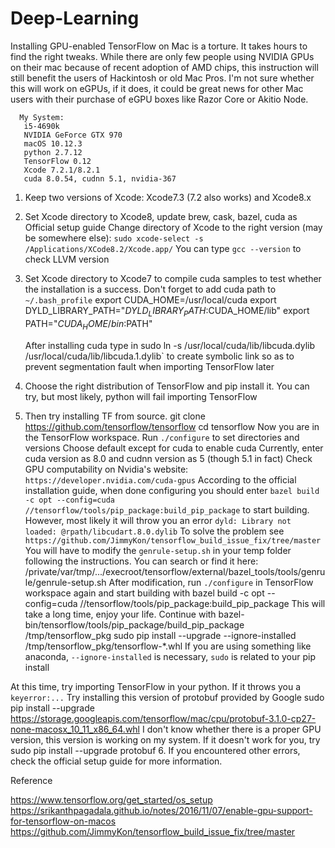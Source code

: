 # Deep-Learning
Installing GPU-enabled TensorFlow on Mac is a torture. It takes hours to find the right tweaks. While there are only few people using NVIDIA GPUs on their mac because of recent adoption of AMD chips, this instruction will still benefit the users of Hackintosh or old Mac Pros. I'm not sure whether this will work on eGPUs, if it does, it could be great news for other Mac users with their purchase of eGPU boxes like Razor Core or Akitio Node.

      My System:
       i5-4690k
       NVIDIA GeForce GTX 970
       macOS 10.12.3
       python 2.7.12
       TensorFlow 0.12
       Xcode 7.2.1/8.2.1
       cuda 8.0.54, cudnn 5.1, nvidia-367
  
1. Keep two versions of Xcode: Xcode7.3 (7.2 also works) and Xcode8.x

2. Set Xcode directory to Xcode8, update brew, cask, bazel, cuda as Official setup guide
  Change directory of Xcode to the right version (may be somewhere else):
`sudo xcode-select -s /Applications/XCode8.2/Xcode.app/`
  You can type  `gcc --version` to check LLVM version
3. Set Xcode directory to Xcode7 to compile cuda samples to test whether the installation is a success. Don't forget to add cuda path to `~/.bash_profile`
       export CUDA_HOME=/usr/local/cuda
       export DYLD_LIBRARY_PATH="$DYLD_LIBRARY_PATH:$CUDA_HOME/lib"
       export PATH="$CUDA_HOME/bin:$PATH"

    After installing cuda type in
        sudo ln -s /usr/local/cuda/lib/libcuda.dylib /usr/local/cuda/lib/libcuda.1.dylib` 
to create symbolic link so as to prevent segmentation fault when importing TensorFlow later

4. Choose the right distribution of TensorFlow and pip install it. You can try, but most likely, python will fail importing TensorFlow

5. Then try installing TF from source.
        git clone https://github.com/tensorflow/tensorflow
        cd tensorflow
  Now you are in the TensorFlow workspace. Run `./configure` to set directories and versions
  Choose default except for cuda to enable cuda
  Currently, enter cuda version as 8.0 and cudnn version as 5 (though 5.1 in fact)
  Check GPU computability on Nvidia's website:
  `https://developer.nvidia.com/cuda-gpus`
  According to the official installation guide, when done configuring you should enter
  `bazel build -c opt --config=cuda //tensorflow/tools/pip_package:build_pip_package`
  to start building. However, most likely it will throw you an error `dyld: Library not loaded: @rpath/libcudart.8.0.dylib`
  To solve the problem see `https://github.com/JimmyKon/tensorflow_build_issue_fix/tree/master`
  You will have to modify the `genrule-setup.sh` in your temp folder following the instructions.
  You can search or find it here:
        /private/var/tmp/.../execroot/tensorflow/external/bazel_tools/tools/genrule/genrule-setup.sh
  After modification, run `./configure` in TensorFlow workspace again and start building with 
        bazel build -c opt --config=cuda //tensorflow/tools/pip_package:build_pip_package 
  This will take a long time, enjoy your life. Continue with
        bazel-bin/tensorflow/tools/pip_package/build_pip_package /tmp/tensorflow_pkg
        sudo pip install --upgrade --ignore-installed  /tmp/tensorflow_pkg/tensorflow-*.whl
  If you are using something like anaconda, `--ignore-installed` is necessary, `sudo` is related to your pip install
 
  At this time, try importing TensorFlow in your python. If it throws you a `keyerror:...`
  Try installing this version of protobuf provided by Google
        sudo pip install --upgrade https://storage.googleapis.com/tensorflow/mac/cpu/protobuf-3.1.0-cp27-none-macosx_10_11_x86_64.whl 
  I don't know whether there is a proper GPU version, this version is working on my system. If it doesn't work for you, try
        sudo pip install --upgrade protobuf
6. If you encountered other errors, check the official setup guide for more information.

Reference

https://www.tensorflow.org/get_started/os_setup
https://srikanthpagadala.github.io/notes/2016/11/07/enable-gpu-support-for-tensorflow-on-macos
https://github.com/JimmyKon/tensorflow_build_issue_fix/tree/master
